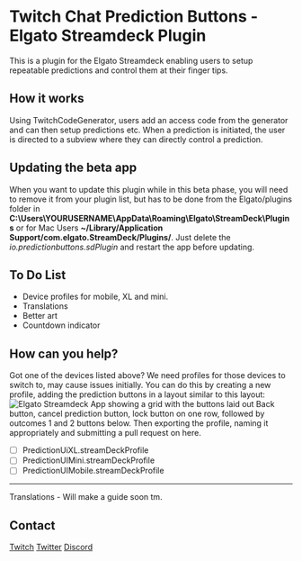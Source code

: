 # Twitch Chat Prediction Buttons - Elgato Streamdeck Plugin

This is a plugin for the Elgato Streamdeck enabling users to setup repeatable predictions and control them at their finger tips.

## How it works

Using TwitchCodeGenerator, users add an access code from the generator and can then setup predictions etc. When a prediction is initiated, the user is directed to a subview where they can directly control a prediction.

## Updating the beta app

When you want to update this plugin while in this beta phase, you will need to remove it from your plugin list, but has to be done from the Elgato/plugins folder in **C:\Users\YOURUSERNAME\AppData\Roaming\Elgato\StreamDeck\Plugins** or for Mac Users **~/Library/Application Support/com.elgato.StreamDeck/Plugins/**. Just delete the *io.predictionbuttons.sdPlugin* and restart the app before updating.

## To Do List

- Device profiles for mobile, XL and mini.
- Translations
- Better art
- Countdown indicator

## How can you help?

Got one of the devices listed above? We need profiles for those devices to switch to, may cause issues initially. You can do this by creating a new profile, adding the prediction buttons in a layout similar to this layout:![Elgato Streamdeck App showing a grid with the buttons laid out](https://i.imgur.com/RmmYWpV.png) Back button, cancel prediction button, lock button on one row, followed by outcomes 1 and 2 buttons below. Then exporting the profile, naming it appropriately and submitting a pull request on here.

- [ ] PredictionUiXL.streamDeckProfile
- [ ] PredictionUIMini.streamDeckProfile
- [ ] PredictionUIMobile.streamDeckProfile

---

Translations - Will make a guide soon tm.

## Contact

[Twitch](twitch.tv/ghostlytuna)
[Twitter](twitter.com/ghostlytuna)
[Discord](https://discordapp.com/invite/S67P7UH)

